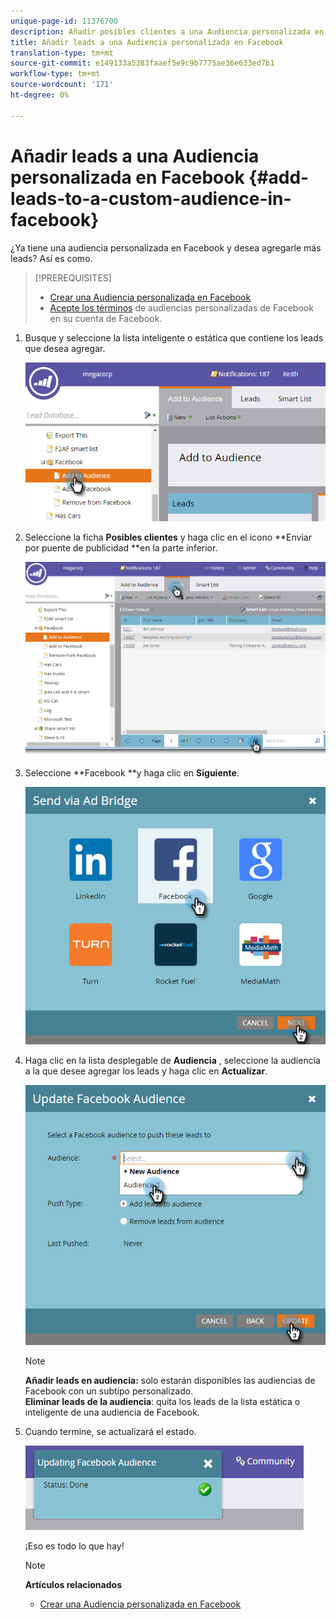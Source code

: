 ```yaml
---
unique-page-id: 11376700
description: Añadir posibles clientes a una Audiencia personalizada en Facebook - Documentos de marketing - Documentación del producto
title: Añadir leads a una Audiencia personalizada en Facebook
translation-type: tm+mt
source-git-commit: e149133a5383faaef5e9c9b7775ae36e633ed7b1
workflow-type: tm+mt
source-wordcount: '171'
ht-degree: 0%

---
```



# Añadir leads a una Audiencia personalizada en Facebook {#add-leads-to-a-custom-audience-in-facebook}

¿Ya tiene una audiencia personalizada en Facebook y desea agregarle más leads? Así es como.

>[!PREREQUISITES]
>
>* [Crear una Audiencia personalizada en Facebook](create-a-custom-audience-in-facebook.md)
>* [Acepte los términos](https://www.facebook.com/ads/manage/customaudiences/tos.php) de audiencias personalizadas de Facebook en su cuenta de Facebook.

>



1. Busque y seleccione la lista inteligente o estática que contiene los leads que desea agregar.

   ![](assets/one.png)

1. Seleccione la ficha **Posibles clientes** y haga clic en el icono **Enviar por puente de publicidad **en la parte inferior.

   ![](assets/two-1.png)

1. Seleccione **Facebook **y haga clic en **Siguiente**.

   ![](assets/three.png)

1. Haga clic en la lista desplegable de **Audiencia** , seleccione la audiencia a la que desee agregar los leads y haga clic en **Actualizar**.

   ![](assets/4.png)

   >[!NOTE]
   >
   >**Añadir leads en audiencia:** solo estarán disponibles las audiencias de Facebook con un subtipo personalizado.\
   >**Eliminar leads de la audiencia**: quita los leads de la lista estática o inteligente de una audiencia de Facebook.

1. Cuando termine, se actualizará el estado.

   ![](assets/five-1.png)

   ¡Eso es todo lo que hay!

   >[!NOTE]
   >
   >**Artículos relacionados**
   >
   >    
   >    
   >    * [Crear una Audiencia personalizada en Facebook](create-a-custom-audience-in-facebook.md)



